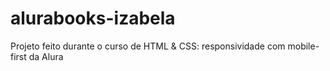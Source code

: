 # alurabooks-izabela
Projeto feito durante o curso de HTML &amp; CSS: responsividade com mobile-first da Alura
